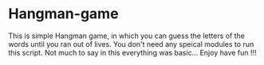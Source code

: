 # Hangman-game

This is simple Hangman game, in which you can guess the letters of the words until you ran out of lives.
You don't need any speical modules to run this script.
Not much to say in this everything was basic...
Enjoy have fun !!!
